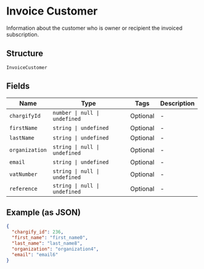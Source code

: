 
# Invoice Customer

Information about the customer who is owner or recipient the invoiced subscription.

## Structure

`InvoiceCustomer`

## Fields

| Name | Type | Tags | Description |
|  --- | --- | --- | --- |
| `chargifyId` | `number \| null \| undefined` | Optional | - |
| `firstName` | `string \| undefined` | Optional | - |
| `lastName` | `string \| undefined` | Optional | - |
| `organization` | `string \| null \| undefined` | Optional | - |
| `email` | `string \| undefined` | Optional | - |
| `vatNumber` | `string \| null \| undefined` | Optional | - |
| `reference` | `string \| null \| undefined` | Optional | - |

## Example (as JSON)

```json
{
  "chargify_id": 236,
  "first_name": "first_name0",
  "last_name": "last_name8",
  "organization": "organization4",
  "email": "email6"
}
```

